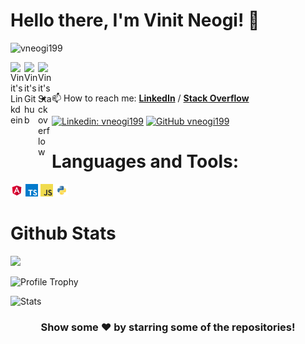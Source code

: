 # Hello there, I'm Vinit Neogi! 👋

<p align="left"> <img src="https://komarev.com/ghpvc/?username=vneogi199&label=Views&color=blue&style=plastic" alt="vneogi199" /> </p>

<a href="https://www.linkedin.com/in/vneogi199/" target="_blank">
  <img align="left" alt="Vinit's Linkdein" width="22px" src="https://cdn.jsdelivr.net/npm/simple-icons@v3/icons/linkedin.svg" />
</a>
<a href="https://github.com/vneogi199">
  <img align="left" alt="Vinit's Github" width="22px" src="https://cdn.jsdelivr.net/npm/simple-icons@v3/icons/github.svg" />
</a>
<a href="https://stackoverflow.com/users/6341757/vinit-neogi?tab=profile">
  <img align="left" alt="Vinit's Stackoverflow" width="22px" src="https://cdn.jsdelivr.net/npm/simple-icons@v3/icons/stackoverflow.svg" />
</a>

<br/>
<br/>

- 📫 How to reach me: [**LinkedIn**](https://www.linkedin.com/in/vneogi199/) / [**Stack Overflow**](https://stackoverflow.com/users/6341757/vinit-neogi?tab=profile)

[![Linkedin: vneogi199](https://img.shields.io/badge/-vneogi199-blue?style=flat-square&logo=Linkedin&logoColor=white&link=https://www.linkedin.com/in/vneogi199/)](https://www.linkedin.com/in/vneogi199/)
[![GitHub vneogi199](https://img.shields.io/github/followers/vneogi199?label=follow&style=social)](https://github.com/vneogi199)

# Languages and Tools:


<code><img height="20" src="https://raw.githubusercontent.com/github/explore/80688e429a7d4ef2fca1e82350fe8e3517d3494d/topics/angular/angular.png"></code>
<code><img height="20" src="https://raw.githubusercontent.com/github/explore/80688e429a7d4ef2fca1e82350fe8e3517d3494d/topics/typescript/typescript.png"></code>
<code><img height="20" src="https://raw.githubusercontent.com/github/explore/80688e429a7d4ef2fca1e82350fe8e3517d3494d/topics/javascript/javascript.png"></code>
<code><img height="20" src="https://raw.githubusercontent.com/github/explore/80688e429a7d4ef2fca1e82350fe8e3517d3494d/topics/python/python.png"></code>


# Github Stats

![](https://github-readme-stats.vercel.app/api/top-langs/?username=vneogi199&theme=dracula&hide_langs_below=1)

![Profile Trophy](https://github-profile-trophy.vercel.app/?username=vneogi199&theme=dracula)

![Stats](https://github-readme-stats.vercel.app/api/?username=vneogi199&theme=dracula)

<div align="center">
  
### Show some ❤️ by starring some of the repositories!

</div>
